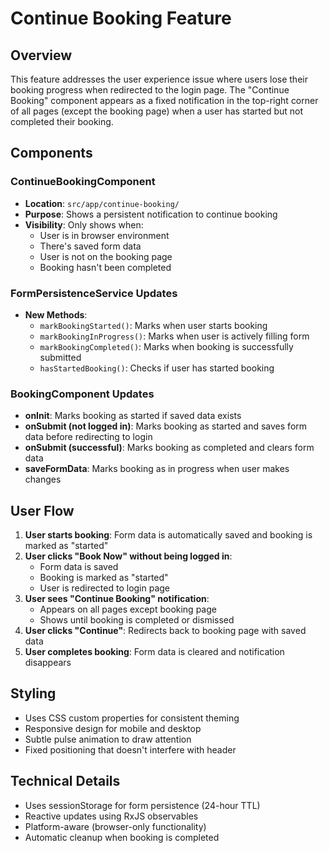 # Continue Booking Feature

## Overview
This feature addresses the user experience issue where users lose their booking progress when redirected to the login page. The "Continue Booking" component appears as a fixed notification in the top-right corner of all pages (except the booking page) when a user has started but not completed their booking.

## Components

### ContinueBookingComponent
- **Location**: `src/app/continue-booking/`
- **Purpose**: Shows a persistent notification to continue booking
- **Visibility**: Only shows when:
  - User is in browser environment
  - There's saved form data
  - User is not on the booking page
  - Booking hasn't been completed

### FormPersistenceService Updates
- **New Methods**:
  - `markBookingStarted()`: Marks when user starts booking
  - `markBookingInProgress()`: Marks when user is actively filling form
  - `markBookingCompleted()`: Marks when booking is successfully submitted
  - `hasStartedBooking()`: Checks if user has started booking

### BookingComponent Updates
- **onInit**: Marks booking as started if saved data exists
- **onSubmit (not logged in)**: Marks booking as started and saves form data before redirecting to login
- **onSubmit (successful)**: Marks booking as completed and clears form data
- **saveFormData**: Marks booking as in progress when user makes changes

## User Flow

1. **User starts booking**: Form data is automatically saved and booking is marked as "started"
2. **User clicks "Book Now" without being logged in**: 
   - Form data is saved
   - Booking is marked as "started"
   - User is redirected to login page
3. **User sees "Continue Booking" notification**: 
   - Appears on all pages except booking page
   - Shows until booking is completed or dismissed
4. **User clicks "Continue"**: Redirects back to booking page with saved data
5. **User completes booking**: Form data is cleared and notification disappears

## Styling
- Uses CSS custom properties for consistent theming
- Responsive design for mobile and desktop
- Subtle pulse animation to draw attention
- Fixed positioning that doesn't interfere with header

## Technical Details
- Uses sessionStorage for form persistence (24-hour TTL)
- Reactive updates using RxJS observables
- Platform-aware (browser-only functionality)
- Automatic cleanup when booking is completed
